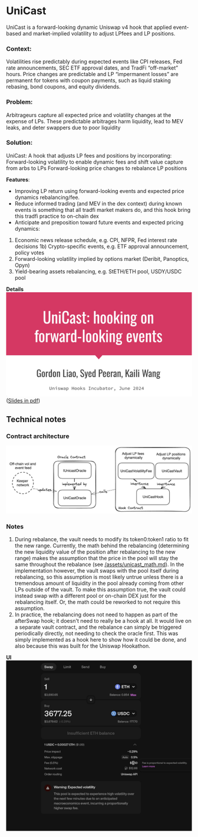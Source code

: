 # UniCast

UniCast is a forward-looking dynamic Uniswap v4 hook that applied event-based and market-implied volatility to adjust LPfees and LP positions.


### Context:
Volatilities rise predictably during expected events like CPI releases, Fed rate announcements, SEC ETF approval dates, and TradFi “off-market” hours.
Price changes are predictable and LP “impermanent losses” are permanent for tokens with coupon payments, such as liquid staking rebasing, bond coupons, and equity dividends.

### Problem:
Arbitrageurs capture all expected price and volatility changes at the expense of LPs.
These predictable arbitrages harm liquidity, lead to MEV leaks, and deter swappers due to poor liquidity

### Solution: 
UniCast: A hook that adjusts LP fees and positions by incorporating:
Forward-looking volatility to enable dynamic fees and shift value capture from arbs to LPs
Forward-looking price changes to rebalance LP positions


**Features**:
- Improving LP return using forward-looking events and expected price dynamics rebalancing/fee.
- Reduce informed trading (and MEV in the dex context) during known events is something that all tradfi market makers do, and this hook bring this tradfi practice to on-chain dex
- Anticipate and preposition toward future events and expected pricing dynamics:
1) Economic news release schedule, e.g. CPI, NFPR, Fed interest rate decisions 1b) Crypto-specific events, e.g. ETF approval announcement, policy votes
2) Forward-looking volatility implied by options market (Deribit, Panoptics, Opyn)
3) Yield-bearing assets rebalancing, e.g. StETH/ETH pool, USDY/USDC pool

**Details**
[![See Slides](assets/slide_preview.jpg)](https://docs.google.com/presentation/d/1fNhfOWnzQpHvRUWAvRYE1kagD5t1hFjfn-abNbr1vew/edit?usp=sharing) ([Slides in pdf](assets/Slides.pdf))


## Technical notes 
### Contract architecture
![Implementation](assets/diagram.png)
### Notes
1. During rebalance, the vault needs to modify its token0:token1 ratio to fit the new range. Currently, the math behind the rebalancing (determining the new liquidity value of the position after rebalancing to the new range) makes the assumption that the price in the pool will stay the same throughout the rebalance (see [/assets/unicast_math.md](https://github.com/goliao/UniCast/blob/main/assets/unicast_math.md)). In the implementation however, the vault swaps with the pool itself during rebalancing, so this assumption is most likely untrue unless there is a tremendous amount of liquidity in the pool already coming from other LPs outside of the vault. 
To make this assumption true, the vault could instead swap with a different pool or on-chain DEX just for the rebalancing itself. Or, the math could be reworked to not require this assumption. 
2. In practice, the rebalancing does not need to happen as part of the afterSwap hook; it doesn't need to really be a hook at all. It would live on a separate vault contract, and the rebalance can simply be triggered periodically directly, not needing to check the oracle first. This was simply implemented as a hook here to show how it could be done, and also because this was built for the Uniswap Hookathon. 


**UI**
![UI](assets/UI.jpg)



